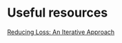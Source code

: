 # Useful resources

[Reducing Loss: An Iterative Approach](https://developers.google.com/machine-learning/crash-course/reducing-loss/an-iterative-approach)